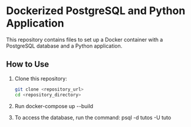 # Dockerized PostgreSQL and Python Application

This repository contains files to set up a Docker container with a PostgreSQL database and a Python application.

## How to Use

1. Clone this repository:

   ```bash
   git clone <repository_url>
   cd <repository_directory>

2. Run docker-compose up --build

3. To access the database, run the command: psql -d tutos -U tuto